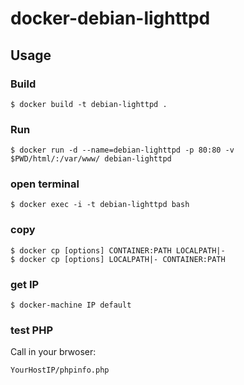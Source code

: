 # docker-debian-lighttpd



## Usage


### Build

```
$ docker build -t debian-lighttpd .
```

### Run

```
$ docker run -d --name=debian-lighttpd -p 80:80 -v $PWD/html/:/var/www/ debian-lighttpd

```


### open terminal

```
$ docker exec -i -t debian-lighttpd bash
```

### copy

```
$ docker cp [options] CONTAINER:PATH LOCALPATH|-
$ docker cp [options] LOCALPATH|- CONTAINER:PATH
```

### get IP

```
$ docker-machine IP default
```

### test PHP

Call in your brwoser:

```
YourHostIP/phpinfo.php
```



